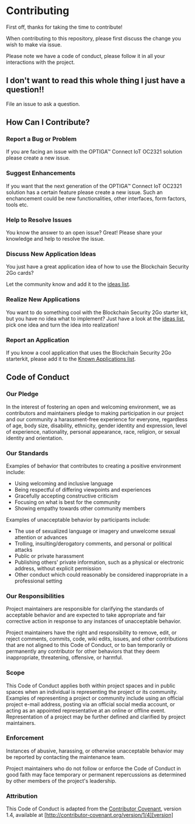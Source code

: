# Contributing
First off, thanks for taking the time to contribute!

When contributing to this repository, please first discuss the change you wish to make via issue. 

Please note we have a code of conduct, please follow it in all your interactions with the project.

## I don't want to read this whole thing I just have a question!!
File an issue to ask a question. 

## How Can I Contribute?
### Report a Bug or Problem
If you are facing an issue with the OPTIGA™ Connect IoT OC2321 solution please create a new issue.

### Suggest Enhancements
If you want that the next generation of the OPTIGA™ Connect IoT OC2321 solution has a certain feature please create a new issue. Such an enchancement could be new functionalities, other interfaces, form factors, tools etc.

### Help to Resolve Issues
You know the answer to an open issue? Great! Please share your knowledge and help to resolve the issue.

### Discuss New Application Ideas
You just have a great application idea of how to use the Blockchain Security 2Go cards?
<!--Discuss it in the reddit channel [BlockS2Go](https://www.reddit.com/r/BlockS2Go/) and/or -->
Let the community know and add it to the [ideas list](new_application_ideas.md). 

### Realize New Applications
You want to do something cool with the Blockchain Security 2Go starter kit, but you have no idea what to implement? Just have a look at the [ideas list](new_application_ideas.md), pick one idea and turn the idea into realization!

### Report an Application 
If you know a cool application that uses the Blockchain Security 2Go starterkit, please add it to the [Known Applications list](known_applications.md). 

## Code of Conduct

### Our Pledge

In the interest of fostering an open and welcoming environment, we as
contributors and maintainers pledge to making participation in our project and
our community a harassment-free experience for everyone, regardless of age, body
size, disability, ethnicity, gender identity and expression, level of experience,
nationality, personal appearance, race, religion, or sexual identity and
orientation.

### Our Standards

Examples of behavior that contributes to creating a positive environment
include:

* Using welcoming and inclusive language
* Being respectful of differing viewpoints and experiences
* Gracefully accepting constructive criticism
* Focusing on what is best for the community
* Showing empathy towards other community members

Examples of unacceptable behavior by participants include:

* The use of sexualized language or imagery and unwelcome sexual attention or
advances
* Trolling, insulting/derogatory comments, and personal or political attacks
* Public or private harassment
* Publishing others' private information, such as a physical or electronic
  address, without explicit permission
* Other conduct which could reasonably be considered inappropriate in a
  professional setting

### Our Responsibilities

Project maintainers are responsible for clarifying the standards of acceptable
behavior and are expected to take appropriate and fair corrective action in
response to any instances of unacceptable behavior.

Project maintainers have the right and responsibility to remove, edit, or
reject comments, commits, code, wiki edits, issues, and other contributions
that are not aligned to this Code of Conduct, or to ban temporarily or
permanently any contributor for other behaviors that they deem inappropriate,
threatening, offensive, or harmful.

### Scope

This Code of Conduct applies both within project spaces and in public spaces
when an individual is representing the project or its community. Examples of
representing a project or community include using an official project e-mail
address, posting via an official social media account, or acting as an appointed
representative at an online or offline event. Representation of a project may be
further defined and clarified by project maintainers.

### Enforcement

Instances of abusive, harassing, or otherwise unacceptable behavior may be
reported by contacting the maintenance team.

Project maintainers who do not follow or enforce the Code of Conduct in good
faith may face temporary or permanent repercussions as determined by other
members of the project's leadership.

### Attribution

This Code of Conduct is adapted from the [Contributor Covenant][homepage], version 1.4,
available at [http://contributor-covenant.org/version/1/4][version]

[homepage]: http://contributor-covenant.org
[version]: http://contributor-covenant.org/version/1/4/
